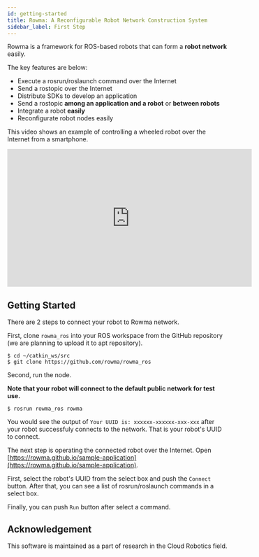 ```yaml
---
id: getting-started
title: Rowma: A Reconfigurable Robot Network Construction System
sidebar_label: First Step
---
```


Rowma is a framework for ROS-based robots that can form a **robot network** easily.

The key features are below:

* Execute a rosrun/roslaunch command over the Internet
* Send a rostopic over the Internet
* Distribute SDKs to develop an application
* Send a rostopic **among an application and a robot** or **between robots**
* Integrate a robot **easily**
* Reconfigurate robot nodes easily

This video shows an example of controlling a wheeled robot over the Internet from a smartphone.

<iframe width="560" height="315" src="https://www.youtube.com/embed/cOwHWh60PCk" frameborder="0" allow="accelerometer; autoplay; encrypted-media; gyroscope; picture-in-picture" allowfullscreen></iframe>

## Getting Started
There are 2 steps to connect your robot to Rowma network.

First, clone `rowma_ros` into your ROS workspace from the GitHub repository (we are planning to upload it to apt repository).

```
$ cd ~/catkin_ws/src
$ git clone https://github.com/rowma/rowma_ros
```

Second, run the node.

**Note that your robot will connect to the default public network for test use.**

```
$ rosrun rowma_ros rowma
```

You would see the output of `Your UUID is: xxxxxx-xxxxxx-xxx-xxx` after your robot successfuly connects to the network. That is your robot's UUID to connect.

The next step is operating the connected robot over the Internet. Open [https://rowma.github.io/sample-application](https://rowma.github.io/sample-application).

First, select the robot's UUID from the select box and push the `Connect` button. After that, you can see a list of rosrun/roslaunch commands in a select box.

Finally, you can push `Run` button after select a command.

<!-- Need figures -->

## Acknowledgement
This software is maintained as a part of research in the Cloud Robotics field.

<!--
## Supported Environments
Only ROS1 is supported for now though, we are ready to implement ROS2 version of the package if we have many requests from you.
-->
